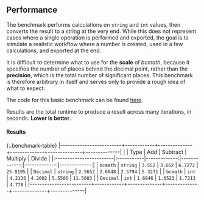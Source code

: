 ## Performance

The benchmark performs calculations on `string` and `int` values, then converts the result to a string at the very end. While this does not represent cases where a single operation is performed and exported, the goal is to simulate a realistic workflow where a number is created, used in a few calculations, and exported at the end.

It is difficult to determine what to use for the **scale** of *bcmath*, because it specifies
the number of places behind the decimal point, rather than the **precision**, which is the total
number of significant places. This benchmark is therefore arbitrary in itself and serves only to provide a rough idea of what to expect.

The code for this basic benchmark can be found [here](https://github.com/php-decimal/benchmarks).

Results are the total runtime to produce a result across many iterations, in seconds. **Lower is better**.

#### Results

{:.benchmark-table}
|-------------------------+------------+--------------+--------------+--------------+--------------|
|                         |  Type      | Add          | Subtract     | Multiply     | Divide       |
|:------------------------|:-----------|-------------:|-------------:|-------------:|-------------:|
| `bcmath`                | `string`   | `3.552`      | `3.662`      | `6.7272`    | `25.8195`     |
| `Decimal`               | `string`   | `2.5652`     | `2.6048`     | `2.5794`    | `5.3271`      |
| `bcmath`                | `int`      | `4.2136`     | `4.2002`     | `5.5506`    | `11.5603`     |
| `Decimal`               | `int`      | `1.6846`     | `1.6523`     | `1.7213`    | `4.778`       |
|-------------------------+------------+--------------+--------------+--------------+--------------|
